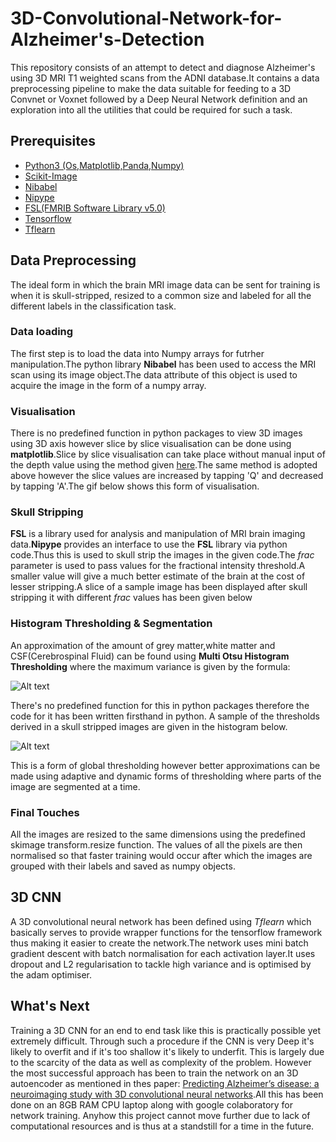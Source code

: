 # 3D-Convolutional-Network-for-Alzheimer's-Detection

This repository consists of an attempt to detect and diagnose Alzheimer's using 3D MRI T1 weighted scans from the ADNI database.It contains a data preprocessing pipeline to make the data suitable for feeding to a 3D Convnet or Voxnet followed by a Deep Neural Network definition and an exploration into all the utilities that could be required for such a task.

## Prerequisites 

* [Python3 (Os,Matplotlib,Panda,Numpy)](https://www.python.org/)
* [Scikit-Image](http://scikit-image.org/)
* [Nibabel](nipy.org/nibabel) 
* [Nipype](http://nipy.org/packages/nipype/index.html)
* [FSL(FMRIB Software Library v5.0)](https://fsl.fmrib.ox.ac.uk/fsl/fslwiki)
* [Tensorflow](https://www.tensorflow.org/)
* [Tflearn](http://tflearn.org/)

## Data Preprocessing

The ideal form in which the brain MRI image data can be sent for training is when it is skull-stripped, resized to a common size and labeled for all the different labels in the classification task.

### Data loading

The first step is to load the data into Numpy arrays for futrher manipulation.The python library **Nibabel** has been used to access the MRI scan using its image object.The data attribute of this object is used to acquire the image in the form of a numpy array.

### Visualisation

There is no predefined function in python packages to view 3D images using 3D axis however slice by slice visualisation can be done using **matplotlib**.Slice by slice visualisation can take place without manual input of the depth value using the method given [here](https://www.datacamp.com/community/tutorials/matplotlib-3d-volumetric-data).The same method is adopted above however the slice values are increased by tapping 'Q' and decreased by tapping 'A'.The gif below shows this form of visualisation.

### Skull Stripping

**FSL** is a library used for analysis and manipulation of MRI brain imaging data.**Nipype** provides an interface to use the **FSL** library via python code.Thus this is used to skull strip the images in the given code.The *frac* parameter is used to pass values for the fractional intensity threshold.A smaller value will give a much better estimate of the brain at the cost of lesser stripping.A slice of a sample image has been displayed after skull stripping it with different *frac* values has been given below

### Histogram Thresholding & Segmentation

An approximation of the amount of grey matter,white matter and CSF(Cerebrospinal Fluid) can be found using **Multi Otsu Histogram Thresholding** where the maximum variance is given by the formula:

![Alt text](https://i.stack.imgur.com/xnGKm.jpg)

There's no predefined function for this in python packages therefore the code for it has been written firsthand in python. A sample of the thresholds derived in a skull stripped images are given in the histogram below. 

![Alt text](https://github.com/RishalAggarwal/3D-Convnet-for-Alzheimer-s-Detection/blob/master/3D%20Convolutional%20Network%20for%20Alzheimer's%20Detection/histogram/Figure_1.png)

This is a form of global thresholding however better approximations can be made using adaptive and dynamic forms of thresholding where parts of the image are segmented at a time.

### Final Touches

All the images are resized to the same dimensions using the predefined skimage transform.resize function. The values of all the pixels are then normalised so that faster training would occur after which the images are grouped with their labels and saved as numpy objects.

## 3D CNN

A 3D convolutional neural network has been defined using *Tflearn* which basically serves to provide wrapper functions for the tensorflow framework thus making it easier to create the network.The network uses mini batch gradient descent with batch normalisation for each activation layer.It uses dropout and L2 regularisation to tackle high variance and is optimised by the adam optimiser.


## What's Next

Training a 3D CNN for an end to end task like this is practically possible yet extremely difficult. Through such a procedure if the CNN is very Deep it's likely to overfit and if it's too shallow it's likely to underfit. This is largely due to the scarcity of the data as well as complexity of the problem. However the most successful approach has been to train the network on an 3D autoencoder as mentioned in thes paper: [ Predicting Alzheimer’s disease: a neuroimaging study with 3D convolutional neural networks](https://arxiv.org/pdf/1502.02506.pdf).All this has been done on an 8GB RAM CPU laptop along with google colaboratory for network training. Anyhow this project cannot move further due to lack of computational resources and is thus at a standstill for a time in the future.

